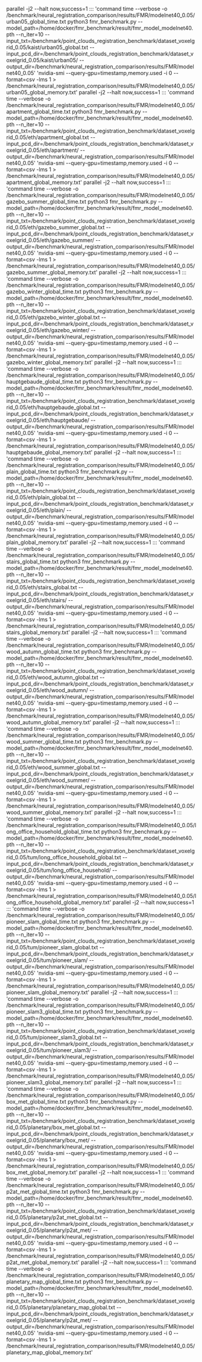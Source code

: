 parallel -j2 --halt now,success=1 ::: 'command time --verbose -o /benchmark/neural_registration_comparison/results/FMR/modelnet40_0.05/urban05_global_time.txt python3 fmr_benchmark.py --model_path=/home/docker/fmr_benchmark/result/fmr_model_modelnet40.pth --n_iter=10 --input_txt=/benchmark/point_clouds_registration_benchmark/dataset_voxelgrid_0.05/kaist/urban05_global.txt --input_pcd_dir=/benchmark/point_clouds_registration_benchmark/dataset_voxelgrid_0.05/kaist/urban05/ --output_dir=/benchmark/neural_registration_comparison/results/FMR/modelnet40_0.05' 'nvidia-smi --query-gpu=timestamp,memory.used -i 0 --format=csv -lms 1 > /benchmark/neural_registration_comparison/results/FMR/modelnet40_0.05/urban05_global_memory.txt'
parallel -j2 --halt now,success=1 ::: 'command time --verbose -o /benchmark/neural_registration_comparison/results/FMR/modelnet40_0.05/apartment_global_time.txt python3 fmr_benchmark.py --model_path=/home/docker/fmr_benchmark/result/fmr_model_modelnet40.pth --n_iter=10 --input_txt=/benchmark/point_clouds_registration_benchmark/dataset_voxelgrid_0.05/eth/apartment_global.txt --input_pcd_dir=/benchmark/point_clouds_registration_benchmark/dataset_voxelgrid_0.05/eth/apartment/ --output_dir=/benchmark/neural_registration_comparison/results/FMR/modelnet40_0.05' 'nvidia-smi --query-gpu=timestamp,memory.used -i 0 --format=csv -lms 1 > /benchmark/neural_registration_comparison/results/FMR/modelnet40_0.05/apartment_global_memory.txt'
parallel -j2 --halt now,success=1 ::: 'command time --verbose -o /benchmark/neural_registration_comparison/results/FMR/modelnet40_0.05/gazebo_summer_global_time.txt python3 fmr_benchmark.py --model_path=/home/docker/fmr_benchmark/result/fmr_model_modelnet40.pth --n_iter=10 --input_txt=/benchmark/point_clouds_registration_benchmark/dataset_voxelgrid_0.05/eth/gazebo_summer_global.txt --input_pcd_dir=/benchmark/point_clouds_registration_benchmark/dataset_voxelgrid_0.05/eth/gazebo_summer/ --output_dir=/benchmark/neural_registration_comparison/results/FMR/modelnet40_0.05' 'nvidia-smi --query-gpu=timestamp,memory.used -i 0 --format=csv -lms 1 > /benchmark/neural_registration_comparison/results/FMR/modelnet40_0.05/gazebo_summer_global_memory.txt'
parallel -j2 --halt now,success=1 ::: 'command time --verbose -o /benchmark/neural_registration_comparison/results/FMR/modelnet40_0.05/gazebo_winter_global_time.txt python3 fmr_benchmark.py --model_path=/home/docker/fmr_benchmark/result/fmr_model_modelnet40.pth --n_iter=10 --input_txt=/benchmark/point_clouds_registration_benchmark/dataset_voxelgrid_0.05/eth/gazebo_winter_global.txt --input_pcd_dir=/benchmark/point_clouds_registration_benchmark/dataset_voxelgrid_0.05/eth/gazebo_winter/ --output_dir=/benchmark/neural_registration_comparison/results/FMR/modelnet40_0.05' 'nvidia-smi --query-gpu=timestamp,memory.used -i 0 --format=csv -lms 1 > /benchmark/neural_registration_comparison/results/FMR/modelnet40_0.05/gazebo_winter_global_memory.txt'
parallel -j2 --halt now,success=1 ::: 'command time --verbose -o /benchmark/neural_registration_comparison/results/FMR/modelnet40_0.05/hauptgebaude_global_time.txt python3 fmr_benchmark.py --model_path=/home/docker/fmr_benchmark/result/fmr_model_modelnet40.pth --n_iter=10 --input_txt=/benchmark/point_clouds_registration_benchmark/dataset_voxelgrid_0.05/eth/hauptgebaude_global.txt --input_pcd_dir=/benchmark/point_clouds_registration_benchmark/dataset_voxelgrid_0.05/eth/hauptgebaude/ --output_dir=/benchmark/neural_registration_comparison/results/FMR/modelnet40_0.05' 'nvidia-smi --query-gpu=timestamp,memory.used -i 0 --format=csv -lms 1 > /benchmark/neural_registration_comparison/results/FMR/modelnet40_0.05/hauptgebaude_global_memory.txt'
parallel -j2 --halt now,success=1 ::: 'command time --verbose -o /benchmark/neural_registration_comparison/results/FMR/modelnet40_0.05/plain_global_time.txt python3 fmr_benchmark.py --model_path=/home/docker/fmr_benchmark/result/fmr_model_modelnet40.pth --n_iter=10 --input_txt=/benchmark/point_clouds_registration_benchmark/dataset_voxelgrid_0.05/eth/plain_global.txt --input_pcd_dir=/benchmark/point_clouds_registration_benchmark/dataset_voxelgrid_0.05/eth/plain/ --output_dir=/benchmark/neural_registration_comparison/results/FMR/modelnet40_0.05' 'nvidia-smi --query-gpu=timestamp,memory.used -i 0 --format=csv -lms 1 > /benchmark/neural_registration_comparison/results/FMR/modelnet40_0.05/plain_global_memory.txt'
parallel -j2 --halt now,success=1 ::: 'command time --verbose -o /benchmark/neural_registration_comparison/results/FMR/modelnet40_0.05/stairs_global_time.txt python3 fmr_benchmark.py --model_path=/home/docker/fmr_benchmark/result/fmr_model_modelnet40.pth --n_iter=10 --input_txt=/benchmark/point_clouds_registration_benchmark/dataset_voxelgrid_0.05/eth/stairs_global.txt --input_pcd_dir=/benchmark/point_clouds_registration_benchmark/dataset_voxelgrid_0.05/eth/stairs/ --output_dir=/benchmark/neural_registration_comparison/results/FMR/modelnet40_0.05' 'nvidia-smi --query-gpu=timestamp,memory.used -i 0 --format=csv -lms 1 > /benchmark/neural_registration_comparison/results/FMR/modelnet40_0.05/stairs_global_memory.txt'
parallel -j2 --halt now,success=1 ::: 'command time --verbose -o /benchmark/neural_registration_comparison/results/FMR/modelnet40_0.05/wood_autumn_global_time.txt python3 fmr_benchmark.py --model_path=/home/docker/fmr_benchmark/result/fmr_model_modelnet40.pth --n_iter=10 --input_txt=/benchmark/point_clouds_registration_benchmark/dataset_voxelgrid_0.05/eth/wood_autumn_global.txt --input_pcd_dir=/benchmark/point_clouds_registration_benchmark/dataset_voxelgrid_0.05/eth/wood_autumn/ --output_dir=/benchmark/neural_registration_comparison/results/FMR/modelnet40_0.05' 'nvidia-smi --query-gpu=timestamp,memory.used -i 0 --format=csv -lms 1 > /benchmark/neural_registration_comparison/results/FMR/modelnet40_0.05/wood_autumn_global_memory.txt'
parallel -j2 --halt now,success=1 ::: 'command time --verbose -o /benchmark/neural_registration_comparison/results/FMR/modelnet40_0.05/wood_summer_global_time.txt python3 fmr_benchmark.py --model_path=/home/docker/fmr_benchmark/result/fmr_model_modelnet40.pth --n_iter=10 --input_txt=/benchmark/point_clouds_registration_benchmark/dataset_voxelgrid_0.05/eth/wood_summer_global.txt --input_pcd_dir=/benchmark/point_clouds_registration_benchmark/dataset_voxelgrid_0.05/eth/wood_summer/ --output_dir=/benchmark/neural_registration_comparison/results/FMR/modelnet40_0.05' 'nvidia-smi --query-gpu=timestamp,memory.used -i 0 --format=csv -lms 1 > /benchmark/neural_registration_comparison/results/FMR/modelnet40_0.05/wood_summer_global_memory.txt'
parallel -j2 --halt now,success=1 ::: 'command time --verbose -o /benchmark/neural_registration_comparison/results/FMR/modelnet40_0.05/long_office_household_global_time.txt python3 fmr_benchmark.py --model_path=/home/docker/fmr_benchmark/result/fmr_model_modelnet40.pth --n_iter=10 --input_txt=/benchmark/point_clouds_registration_benchmark/dataset_voxelgrid_0.05/tum/long_office_household_global.txt --input_pcd_dir=/benchmark/point_clouds_registration_benchmark/dataset_voxelgrid_0.05/tum/long_office_household/ --output_dir=/benchmark/neural_registration_comparison/results/FMR/modelnet40_0.05' 'nvidia-smi --query-gpu=timestamp,memory.used -i 0 --format=csv -lms 1 > /benchmark/neural_registration_comparison/results/FMR/modelnet40_0.05/long_office_household_global_memory.txt'
parallel -j2 --halt now,success=1 ::: 'command time --verbose -o /benchmark/neural_registration_comparison/results/FMR/modelnet40_0.05/pioneer_slam_global_time.txt python3 fmr_benchmark.py --model_path=/home/docker/fmr_benchmark/result/fmr_model_modelnet40.pth --n_iter=10 --input_txt=/benchmark/point_clouds_registration_benchmark/dataset_voxelgrid_0.05/tum/pioneer_slam_global.txt --input_pcd_dir=/benchmark/point_clouds_registration_benchmark/dataset_voxelgrid_0.05/tum/pioneer_slam/ --output_dir=/benchmark/neural_registration_comparison/results/FMR/modelnet40_0.05' 'nvidia-smi --query-gpu=timestamp,memory.used -i 0 --format=csv -lms 1 > /benchmark/neural_registration_comparison/results/FMR/modelnet40_0.05/pioneer_slam_global_memory.txt'
parallel -j2 --halt now,success=1 ::: 'command time --verbose -o /benchmark/neural_registration_comparison/results/FMR/modelnet40_0.05/pioneer_slam3_global_time.txt python3 fmr_benchmark.py --model_path=/home/docker/fmr_benchmark/result/fmr_model_modelnet40.pth --n_iter=10 --input_txt=/benchmark/point_clouds_registration_benchmark/dataset_voxelgrid_0.05/tum/pioneer_slam3_global.txt --input_pcd_dir=/benchmark/point_clouds_registration_benchmark/dataset_voxelgrid_0.05/tum/pioneer_slam3/ --output_dir=/benchmark/neural_registration_comparison/results/FMR/modelnet40_0.05' 'nvidia-smi --query-gpu=timestamp,memory.used -i 0 --format=csv -lms 1 > /benchmark/neural_registration_comparison/results/FMR/modelnet40_0.05/pioneer_slam3_global_memory.txt'
parallel -j2 --halt now,success=1 ::: 'command time --verbose -o /benchmark/neural_registration_comparison/results/FMR/modelnet40_0.05/box_met_global_time.txt python3 fmr_benchmark.py --model_path=/home/docker/fmr_benchmark/result/fmr_model_modelnet40.pth --n_iter=10 --input_txt=/benchmark/point_clouds_registration_benchmark/dataset_voxelgrid_0.05/planetary/box_met_global.txt --input_pcd_dir=/benchmark/point_clouds_registration_benchmark/dataset_voxelgrid_0.05/planetary/box_met/ --output_dir=/benchmark/neural_registration_comparison/results/FMR/modelnet40_0.05' 'nvidia-smi --query-gpu=timestamp,memory.used -i 0 --format=csv -lms 1 > /benchmark/neural_registration_comparison/results/FMR/modelnet40_0.05/box_met_global_memory.txt'
parallel -j2 --halt now,success=1 ::: 'command time --verbose -o /benchmark/neural_registration_comparison/results/FMR/modelnet40_0.05/p2at_met_global_time.txt python3 fmr_benchmark.py --model_path=/home/docker/fmr_benchmark/result/fmr_model_modelnet40.pth --n_iter=10 --input_txt=/benchmark/point_clouds_registration_benchmark/dataset_voxelgrid_0.05/planetary/p2at_met_global.txt --input_pcd_dir=/benchmark/point_clouds_registration_benchmark/dataset_voxelgrid_0.05/planetary/p2at_met/ --output_dir=/benchmark/neural_registration_comparison/results/FMR/modelnet40_0.05' 'nvidia-smi --query-gpu=timestamp,memory.used -i 0 --format=csv -lms 1 > /benchmark/neural_registration_comparison/results/FMR/modelnet40_0.05/p2at_met_global_memory.txt'
parallel -j2 --halt now,success=1 ::: 'command time --verbose -o /benchmark/neural_registration_comparison/results/FMR/modelnet40_0.05/planetary_map_global_time.txt python3 fmr_benchmark.py --model_path=/home/docker/fmr_benchmark/result/fmr_model_modelnet40.pth --n_iter=10 --input_txt=/benchmark/point_clouds_registration_benchmark/dataset_voxelgrid_0.05/planetary/planetary_map_global.txt --input_pcd_dir=/benchmark/point_clouds_registration_benchmark/dataset_voxelgrid_0.05/planetary/p2at_met/ --output_dir=/benchmark/neural_registration_comparison/results/FMR/modelnet40_0.05' 'nvidia-smi --query-gpu=timestamp,memory.used -i 0 --format=csv -lms 1 > /benchmark/neural_registration_comparison/results/FMR/modelnet40_0.05/planetary_map_global_memory.txt'
